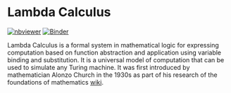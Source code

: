 Lambda Calculus
=================

[![nbviewer](https://cdn.rawgit.com/jupyter/design/master/logos/Badges/nbviewer_badge.svg)](http://nbviewer.jupyter.org/github/DevonMorris/LambdaCalcPy/) [![Binder](https://mybinder.org/badge.svg)](https://mybinder.org/v2/gh/DevonMorris/LambdaCalcPy/master)

Lambda Calculus is a formal system in mathematical logic for expressing computation based on function abstraction and application using variable binding and substitution. It is a universal model of computation that can be used to simulate any Turing machine. It was first introduced by mathematician Alonzo Church in the 1930s as part of his research of the foundations of mathematics [wiki](https://en.wikipedia.org/wiki/Lambda_calculus). 
